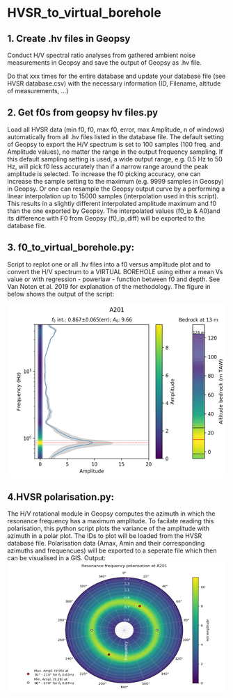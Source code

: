 # HVSR_to_virtual_borehole

## 1. Create .hv files in Geopsy
Conduct H/V spectral ratio analyses from gathered ambient noise measurements in Geopsy and save the output of Geopsy as .hv file.

Do that xxx times for the entire database and update your database file (see HVSR database.csv) with the necessary information (ID, Filename, altitude of measurements, ...)

## 2. Get f0s from geopsy hv files.py
Load all HVSR data (min f0, f0, max f0, error, max Amplitude, n of windows) automatically from all .hv files listed in the database file. The default setting of Geopsy to export the H/V spectrum is set to 100 samples (100 freq. and Amplitude values), no matter the range in the output frequency sampling. If this default sampling setting is used, a wide output range, e.g. 0.5 Hz to 50 Hz, will pick f0 less accurately than if a narrow range around the peak amplitude is selected. To increase the f0 picking accuracy, one can increase the sample setting to the maximum (e.g. 9999 samples in Geospy) in Geopsy. Or one can resample the Geopsy output curve by a performing a linear interpolation up to 15000 samples (interpolation used in this script). This results in a slightly different interpolated amplitude maximum and f0 than the one exported by Geopsy. The interpolated values (f0_ip & A0)and its difference with F0 from Geopsy (f0_ip_diff) will be exported to the database file.

## 3. f0_to_virtual_borehole.py: 
Script to replot one or all .hv files into a f0 versus amplitude plot and to convert the H/V spectrum to a VIRTUAL BOREHOLE using either a  mean Vs value or with regression - powerlaw - function between f0 and depth. See Van Noten et al. 2019 for explanation of the methodology. The figure in below shows the output of the script:

<img src="https://github.com/KoenVanNoten/HVSR_to_virtual_borehole/blob/master/A201.png" width="550" height="400" />

## 4.HVSR polarisation.py:
The H/V rotational module in Geopsy computes the azimuth in which the resonance frequency has a maximum amplitude. To facilate reading this polarisation, this python script plots the variance of the amplitude with azimuth in a polar plot. The IDs to plot will be loaded from the HVSR database file. Polarisation data (Amax, Amin and their corresponding azimuths and frequencues) will be exported to a seperate file which then can be visualised in a GIS.
Output:
<img src="https://github.com/KoenVanNoten/HVSR_to_virtual_borehole/blob/master/A201_polarisation.png" width="500" height="300" />

